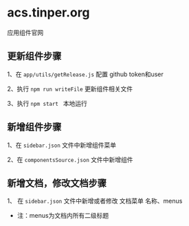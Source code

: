 # acs.tinper.org

应用组件官网


## 更新组件步骤

1、在 `app/utils/getRelease.js` 配置 github token和user

2、执行 `npm run writeFile` 更新组件相关文件

3、执行 `npm start ` 本地运行


## 新增组件步骤

1、在 `sidebar.json` 文件中新增组件菜单

2、在 `componentsSource.json` 文件中新增组件




## 新增文档，修改文档步骤

1、 在 `sidebar.json` 文件中新增或者修改 文档菜单 名称、menus

- 注：menus为文档内所有二级标题